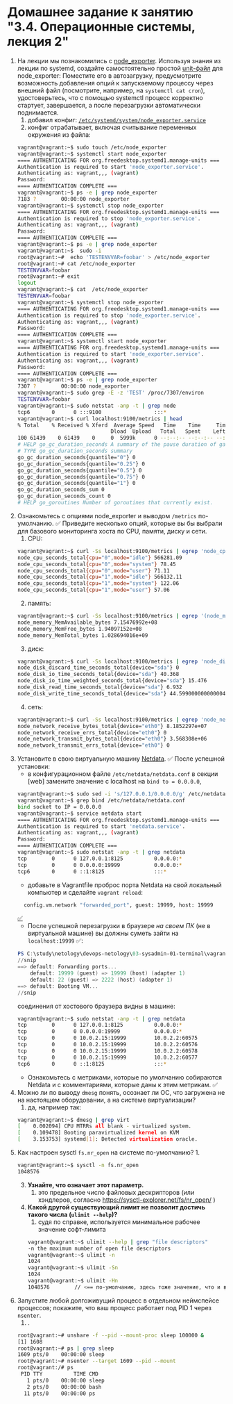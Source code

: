 # Домашнее задание к занятию "3.4. Операционные системы, лекция 2"


1. На лекции мы познакомились с [node_exporter](https://github.com/prometheus/node_exporter/releases). Используя знания из лекции по systemd, создайте самостоятельно простой [unit-файл](https://www.freedesktop.org/software/systemd/man/systemd.service.html) для node_exporter:
Поместите его в автозагрузку, предусмотрите возможность добавления опций к запускаемому процессу через внешний файл (посмотрите, например, на `systemctl cat cron`), удостоверьтесь, что с помощью systemctl процесс корректно стартует, завершается, а после перезагрузки автоматически поднимается. 
   1. добавил конфиг: [`/etc/systemd/system/node_exporter.service`](https://github.com/dborchev/devops-netology/blob/main/03-sysadmin-04-os/node_exporter.service)
   2. конфиг отрабатывает, включая считывание переменных окружения из файла:
   ```bash
   vagrant@vagrant:~$ sudo touch /etc/node_exporter
   vagrant@vagrant:~$ systemctl start node_exporter
   ==== AUTHENTICATING FOR org.freedesktop.systemd1.manage-units ===
   Authentication is required to start 'node_exporter.service'.
   Authenticating as: vagrant,,, (vagrant)
   Password:
   ==== AUTHENTICATION COMPLETE ===
   vagrant@vagrant:~$ ps -e | grep node_exporter
   7183 ?        00:00:00 node_exporter
   vagrant@vagrant:~$ systemctl stop node_exporter
   ==== AUTHENTICATING FOR org.freedesktop.systemd1.manage-units ===
   Authentication is required to stop 'node_exporter.service'.
   Authenticating as: vagrant,,, (vagrant)
   Password:
   ==== AUTHENTICATION COMPLETE ===
   vagrant@vagrant:~$ ps -e | grep node_exporter
   vagrant@vagrant:~$  sudo -i
   root@vagrant:~#  echo 'TESTENVVAR=foobar' > /etc/node_exporter
   root@vagrant:~# cat /etc/node_exporter
   TESTENVVAR=foobar
   root@vagrant:~# exit
   logout
   vagrant@vagrant:~$ cat  /etc/node_exporter
   TESTENVVAR=foobar
   vagrant@vagrant:~$ systemctl stop node_exporter
   ==== AUTHENTICATING FOR org.freedesktop.systemd1.manage-units ===
   Authentication is required to stop 'node_exporter.service'.
   Authenticating as: vagrant,,, (vagrant)
   Password:
   ==== AUTHENTICATION COMPLETE ===
   vagrant@vagrant:~$ systemctl start node_exporter
   ==== AUTHENTICATING FOR org.freedesktop.systemd1.manage-units ===
   Authentication is required to start 'node_exporter.service'.
   Authenticating as: vagrant,,, (vagrant)
   Password:
   ==== AUTHENTICATION COMPLETE ===
   vagrant@vagrant:~$ ps -e | grep node_exporter
   7307 ?        00:00:00 node_exporter
   vagrant@vagrant:~$ sudo grep -E -z 'TEST' /proc/7307/environ
   TESTENVVAR=foobar
   vagrant@vagrant:~$ sudo netstat -anp -t | grep node
   tcp6       0      0 :::9100                 :::*                    LISTEN      7307/node_exporter
   vagrant@vagrant:~$ curl localhost:9100/metrics | head
   % Total    % Received % Xferd  Average Speed   Time    Time     Time  Current
                                 Dload  Upload   Total   Spent    Left  Speed
   100 61439    0 61439    0     0  5999k      0 --:--:-- --:--:-- --:--:-- 5999k
   # HELP go_gc_duration_seconds A summary of the pause duration of garbage collection cycles.
   # TYPE go_gc_duration_seconds summary
   go_gc_duration_seconds{quantile="0"} 0
   go_gc_duration_seconds{quantile="0.25"} 0
   go_gc_duration_seconds{quantile="0.5"} 0
   go_gc_duration_seconds{quantile="0.75"} 0
   go_gc_duration_seconds{quantile="1"} 0
   go_gc_duration_seconds_sum 0
   go_gc_duration_seconds_count 0
   # HELP go_goroutines Number of goroutines that currently exist.
   ```
2. Ознакомьтесь с опциями node_exporter и выводом `/metrics` по-умолчанию.  ✅ 
   Приведите несколько опций, которые вы бы выбрали для базового мониторинга хоста по CPU, памяти, диску и сети.
   1. CPU:
   ```bash
   vagrant@vagrant:~$ curl -Ss localhost:9100/metrics | egrep 'node_cpu_sec.+"(idle|system|user)"' | grep -v '#'
   node_cpu_seconds_total{cpu="0",mode="idle"} 566281.09
   node_cpu_seconds_total{cpu="0",mode="system"} 78.45
   node_cpu_seconds_total{cpu="0",mode="user"} 71.11
   node_cpu_seconds_total{cpu="1",mode="idle"} 566132.11
   node_cpu_seconds_total{cpu="1",mode="system"} 122.06
   node_cpu_seconds_total{cpu="1",mode="user"} 57.06
   ```
   2. память:
   ```bash
   vagrant@vagrant:~$ curl -Ss localhost:9100/metrics | egrep '(node_memory_Mem)' | grep -v '#'
   node_memory_MemAvailable_bytes 7.15476992e+08
   node_memory_MemFree_bytes 1.94097152e+08
   node_memory_MemTotal_bytes 1.028694016e+09
   ```
   3. диск:
   ```bash
   vagrant@vagrant:~$ curl -Ss localhost:9100/metrics | egrep 'node_disk.+_seconds_.+"sd[a-z]"' | grep -v '#'
   node_disk_discard_time_seconds_total{device="sda"} 0
   node_disk_io_time_seconds_total{device="sda"} 40.368
   node_disk_io_time_weighted_seconds_total{device="sda"} 15.476
   node_disk_read_time_seconds_total{device="sda"} 6.932
   node_disk_write_time_seconds_total{device="sda"} 44.599000000000004
   ```
   4. сеть:
   ```bash
   vagrant@vagrant:~$ curl -Ss localhost:9100/metrics | egrep 'node_network.+(errs|bytes)_t.+"eth[0-9]"' | grep -v '#'
   node_network_receive_bytes_total{device="eth0"} 8.1852297e+07
   node_network_receive_errs_total{device="eth0"} 0
   node_network_transmit_bytes_total{device="eth0"} 3.568308e+06
   node_network_transmit_errs_total{device="eth0"} 0
   ```
3. Установите в свою виртуальную машину [Netdata](https://github.com/netdata/netdata).  ✅ После успешной установки:
   * в конфигурационном файле `/etc/netdata/netdata.conf` в секции [web] замените значение с localhost на `bind to = 0.0.0.0`,
   ```bash
   vagrant@vagrant:~$ sudo sed -i 's/127.0.0.1/0.0.0.0/g' /etc/netdata/netdata.conf
   vagrant@vagrant:~$ grep bind /etc/netdata/netdata.conf
   bind socket to IP = 0.0.0.0
   vagrant@vagrant:~$ service netdata start
   ==== AUTHENTICATING FOR org.freedesktop.systemd1.manage-units ===
   Authentication is required to start 'netdata.service'.
   Authenticating as: vagrant,,, (vagrant)
   Password:
   ==== AUTHENTICATION COMPLETE ===
   vagrant@vagrant:~$ sudo netstat -anp -t | grep netdata
   tcp        0      0 127.0.0.1:8125          0.0.0.0:*               LISTEN      8808/netdata
   tcp        0      0 0.0.0.0:19999           0.0.0.0:*               LISTEN      8808/netdata
   tcp6       0      0 ::1:8125                :::*                    LISTEN      8808/netdata
   ```
   * добавьте в Vagrantfile проброс порта Netdata на свой локальный компьютер и сделайте `vagrant reload`:
   ```bash
     config.vm.network "forwarded_port", guest: 19999, host: 19999
   ```
   [✅](https://github.com/dborchev/devops-netology/blob/main/03-sysadmin-01-terminal/vagrant/Vagrantfile) 
   * После успешной перезагрузки в браузере *на своем ПК* (не в виртуальной машине) вы должны суметь зайти на `localhost:19999` ✅:
   ```powershell
   PS C:\study\netology\devops-netology\03-sysadmin-01-terminal\vagrant> vagrant reload
   //snip
   ==> default: Forwarding ports...
       default: 19999 (guest) => 19999 (host) (adapter 1)
       default: 22 (guest) => 2222 (host) (adapter 1)
   ==> default: Booting VM...
   //snip
   ```
   соединения от хостового браузера видны в машине:
   ```bash
   vagrant@vagrant:~$ sudo netstat -anp -t | grep netdata
   tcp        0      0 127.0.0.1:8125          0.0.0.0:*               LISTEN      714/netdata
   tcp        0      0 0.0.0.0:19999           0.0.0.0:*               LISTEN      714/netdata
   tcp        0      0 10.0.2.15:19999         10.0.2.2:60575          ESTABLISHED 714/netdata
   tcp        0      0 10.0.2.15:19999         10.0.2.2:60576          ESTABLISHED 714/netdata
   tcp        0      0 10.0.2.15:19999         10.0.2.2:60578          ESTABLISHED 714/netdata
   tcp        0      0 10.0.2.15:19999         10.0.2.2:60577          ESTABLISHED 714/netdata
   tcp6       0      0 ::1:8125                :::*                    LISTEN      714/netdata
   ```
   * Ознакомьтесь с метриками, которые по умолчанию собираются Netdata и с комментариями, которые даны к этим метрикам. ✅
4. Можно ли по выводу `dmesg` понять, осознает ли ОС, что загружена не на настоящем оборудовании, а на системе виртуализации?
   1. да, например так:
   ```bash
   vagrant@vagrant:~$ dmesg | grep virt
   [    0.002094] CPU MTRRs all blank - virtualized system.
   [    0.109478] Booting paravirtualized kernel on KVM
   [    3.153753] systemd[1]: Detected virtualization oracle.
   ```
5. Как настроен sysctl `fs.nr_open` на системе по-умолчанию? 
   1. 
   ```bash
   vagrant@vagrant:~$ sysctl -n fs.nr_open
   1048576
   ```
   3. **Узнайте, что означает этот параметр.** 
      1. это предельное число файловых дескрипторов (или хэндлеров, согласно https://sysctl-explorer.net/fs/nr_open/ )
   4. **Какой другой существующий лимит не позволит достичь такого числа (`ulimit --help`)?**
      1. судя по справке, используется минимальное рабочее значение софт-лимита
      ```bash
      vagrant@vagrant:~$ ulimit --help | grep "file descriptors"
      -n the maximum number of open file descriptors
      vagrant@vagrant:~$ ulimit -n
      1024
      vagrant@vagrant:~$ ulimit -Sn
      1024
      vagrant@vagrant:~$ ulimit -Hn
      1048576        // <== по-умолчанию, здесь тоже значение, что и в системном лимите выше
      ```
6. Запустите любой долгоживущий процесс в отдельном неймспейсе процессов; покажите, что ваш процесс работает под PID 1 через `nsenter`.
   1. .
   ```bash
   root@vagrant:~# unshare -f --pid --mount-proc sleep 100000 &
   [1] 1608
   root@vagrant:~# ps | grep sleep
   1609 pts/0    00:00:00 sleep
   root@vagrant:~# nsenter --target 1609 --pid --mount
   root@vagrant:/# ps
    PID TTY          TIME CMD
      1 pts/0    00:00:00 sleep
      2 pts/0    00:00:00 bash
     11 pts/0    00:00:00 ps
   ```
